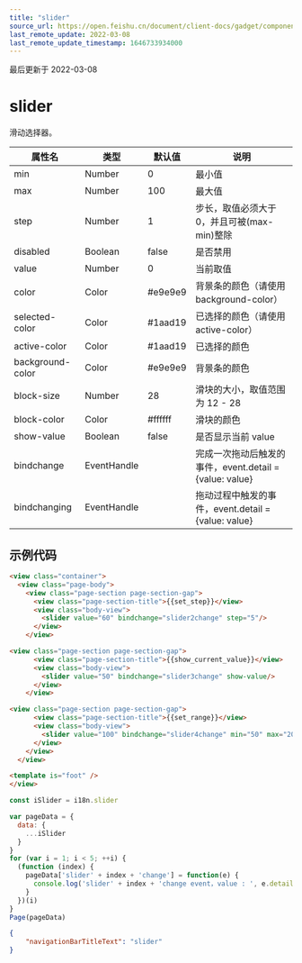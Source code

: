 ```yaml
---
title: "slider"
source_url: https://open.feishu.cn/document/client-docs/gadget/component-component/basic-component/form/slider
last_remote_update: 2022-03-08
last_remote_update_timestamp: 1646733934000
---
```

最后更新于 2022-03-08

# slider

滑动选择器。

|属性名|类型|默认值|说明|
|-----|---|-----|---|
|min|Number|0|最小值|
|max|Number|100|最大值|
|step|Number|1|步长，取值必须大于 0，并且可被(max-min)整除|
|disabled|Boolean|false|是否禁用|
|value|Number|0|当前取值|
|color|Color|#e9e9e9|背景条的颜色（请使用 background-color）	|
|selected-color|Color|#1aad19|已选择的颜色（请使用 active-color）|
|active-color|Color|#1aad19|已选择的颜色|
|background-color|Color|#e9e9e9|背景条的颜色|
|block-size|Number|28|滑块的大小，取值范围为 12 - 28|
|block-color|Color|#ffffff|滑块的颜色|
|show-value|Boolean|false|是否显示当前 value|
|bindchange|EventHandle||完成一次拖动后触发的事件，event.detail = {value: value}	|
|bindchanging|EventHandle||拖动过程中触发的事件，event.detail = {value: value}|

## 示例代码

```html
<view class="container">
  <view class="page-body">
    <view class="page-section page-section-gap">
      <view class="page-section-title">{{set_step}}</view>
      <view class="body-view">
        <slider value="60" bindchange="slider2change" step="5"/>
      </view>
    </view>

<view class="page-section page-section-gap">
      <view class="page-section-title">{{show_current_value}}</view>
      <view class="body-view">
        <slider value="50" bindchange="slider3change" show-value/>
      </view>
    </view>

<view class="page-section page-section-gap">
      <view class="page-section-title">{{set_range}}</view>
      <view class="body-view">
        <slider value="100" bindchange="slider4change" min="50" max="200" show-value/>
      </view>
    </view>
  </view>

<template is="foot" />
</view>

```

```js
const iSlider = i18n.slider

var pageData = {
  data: {
    ...iSlider
  }
}
for (var i = 1; i < 5; ++i) {
  (function (index) {
    pageData['slider' + index + 'change'] = function(e) {
      console.log('slider' + index + 'change event，value : ', e.detail.value)
    }
  })(i)
}
Page(pageData)
```

```json
{
    "navigationBarTitleText": "slider"
}
```
